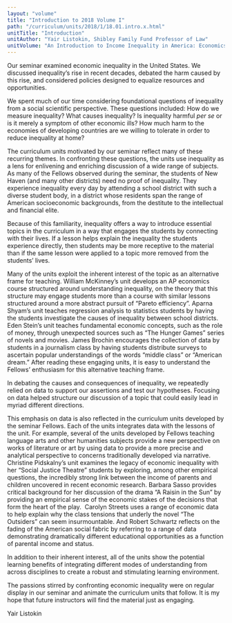 ```yaml
---
layout: "volume"
title: "Introduction to 2018 Volume I"
path: "/curriculum/units/2018/1/18.01.intro.x.html"
unitTitle: "Introduction"
unitAuthor: "Yair Listokin, Shibley Family Fund Professor of Law"
unitVolume: "An Introduction to Income Inequality in America: Economics, History, Law"
---
```

<main>
<p>
Our seminar examined economic inequality in the United States. We discussed inequality’s rise in recent decades, debated the harm caused by this rise, and considered policies designed to equalize resources and opportunities.
</p>
<p>
We spent much of our time considering foundational questions of inequality from a social scientific perspective. These questions included: How do we measure inequality? What causes inequality? Is inequality harmful
<em>
per se
</em>
or is it merely a symptom of other economic ills? How much harm to the economies of developing countries are we willing to tolerate in order to reduce inequality at home?
</p>
<p>
The curriculum units motivated by our seminar reflect many of these recurring themes. In confronting these questions, the units use inequality as a lens for enlivening and enriching discussion of a wide range of subjects. As many of the Fellows observed during the seminar, the students of New Haven (and many other districts) need no proof of inequality. They experience inequality every day by attending a school district with such a diverse student body, in a district whose residents span the range of American socioeconomic backgrounds, from the destitute to the intellectual and financial elite.
</p>
<p>
Because of this familiarity, inequality offers a way to introduce essential topics in the curriculum in a way that engages the students by connecting with their lives. If a lesson helps explain the inequality the students experience directly, then students may be more receptive to the material than if the same lesson were applied to a topic more removed from the students’ lives.
</p>
<p>
Many of the units exploit the inherent interest of the topic as an alternative frame for teaching. William McKinney’s unit develops an AP economics course structured around understanding inequality, on the theory that this structure may engage students more than a course with similar lessons structured around a more abstract pursuit of “Pareto efficiency”. Aparna Shyam’s unit teaches regression analysis to statistics students by having the students investigate the causes of inequality between school districts. Eden Stein’s unit teaches fundamental economic concepts, such as the role of money, through unexpected sources such as “The Hunger Games” series of novels and movies. James Brochin encourages the collection of data by students in a journalism class by having students distribute surveys to ascertain popular understandings of the words “middle class” or “American dream.” After reading these engaging units, it is easy to understand the Fellows’ enthusiasm for this alternative teaching frame.
</p>
<p>
In debating the causes and consequences of inequality, we repeatedly relied on data to support our assertions and test our hypotheses. Focusing on data helped structure our discussion of a topic that could easily lead in myriad different directions.
</p>
<p>
This emphasis on data is also reflected in the curriculum units developed by the seminar Fellows. Each of the units integrates data with the lessons of the unit. For example, several of the units developed by Fellows teaching language arts and other humanities subjects provide a new perspective on works of literature or art by using data to provide a more precise and analytical perspective to concerns traditionally developed via narrative. Christine Pidskalny’s unit examines the legacy of economic inequality with her “Social Justice Theatre” students by exploring, among other empirical questions, the incredibly strong link between the income of parents and children uncovered in recent economic research. Barbara Sasso provides critical background for her discussion of the drama “A Raisin in the Sun” by providing an empirical sense of the economic stakes of the decisions that form the heart of the play.  Carolyn Streets uses a range of economic data to help explain why the class tensions that underly the novel “The Outsiders” can seem insurmountable. And Robert Schwartz reflects on the fading of the American social fabric by referring to a range of data demonstrating dramatically different educational opportunities as a function of parental income and status.
</p>
<p>
In addition to their inherent interest, all of the units show the potential learning benefits of integrating different modes of understanding from across disciplines to create a robust and stimulating learning environment.
</p>
<p>
The passions stirred by confronting economic inequality were on regular display in our seminar and animate the curriculum units that follow. It is my hope that future instructors will find the material just as engaging.
</p>
<p>
Yair Listokin
</p>
</main>